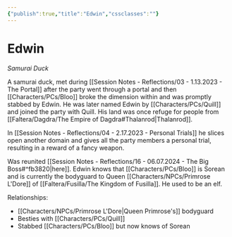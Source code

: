 ```yaml
---
{"publish":true,"title":"Edwin","cssclasses":""}
---
```




# Edwin

_Samurai Duck_

A samurai duck, met during [[Session Notes - Reflections/03 - 1.13.2023 - The Portal]] after the party went through a portal and then [[Characters/PCs/Bloo]] broke the dimension within and was promptly stabbed by Edwin. He was later named Edwin by [[Characters/PCs/Quill]] and joined the party with Quill. His land was once refuge for people from [[Faltera/Dagdra/The Empire of Dagdra#Thalanrod\|Thalanrod]].

In [[Session Notes - Reflections/04 - 2.17.2023 - Personal Trials]] he slices open another domain and gives all the party members a personal trial, resulting in a reward of a fancy weapon.

Was reunited [[Session Notes - Reflections/16 - 06.07.2024 - The Big Boss#^fb3820\|here]]. Edwin knows that [[Characters/PCs/Bloo]] is Sorean and is currently the bodyguard to Queen [[Characters/NPCs/Primrose L'Dore]] of [[Faltera/Fusilla/The Kingdom of Fusilla]]. He used to be an elf.

Relationships:

- [[Characters/NPCs/Primrose L'Dore\|Queen Primrose's]] bodyguard
- Besties with [[Characters/PCs/Quill]]
- Stabbed [[Characters/PCs/Bloo]] but now knows of Sorean
